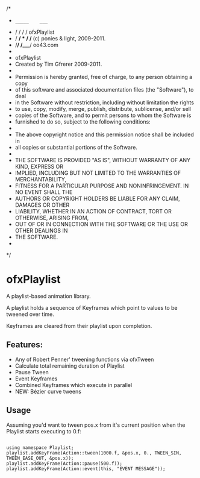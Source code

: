 /*
 *     _____    ___     
 *    /    /   /  /     ofxPlaylist
 *   /  __/ * /  /__    (c) ponies & light, 2009-2011. 
 *  /__/     /_____/    oo43.com
 *
 *  ofxPlaylist
 *  Created by Tim Gfrerer 2009-2011.
 *  
 * Permission is hereby granted, free of charge, to any person obtaining a copy
 * of this software and associated documentation files (the "Software"), to deal
 * in the Software without restriction, including without limitation the rights
 * to use, copy, modify, merge, publish, distribute, sublicense, and/or sell
 * copies of the Software, and to permit persons to whom the Software is
 * furnished to do so, subject to the following conditions:
 * 
 * The above copyright notice and this permission notice shall be included in
 * all copies or substantial portions of the Software.
 * 
 * THE SOFTWARE IS PROVIDED "AS IS", WITHOUT WARRANTY OF ANY KIND, EXPRESS OR
 * IMPLIED, INCLUDING BUT NOT LIMITED TO THE WARRANTIES OF MERCHANTABILITY,
 * FITNESS FOR A PARTICULAR PURPOSE AND NONINFRINGEMENT. IN NO EVENT SHALL THE
 * AUTHORS OR COPYRIGHT HOLDERS BE LIABLE FOR ANY CLAIM, DAMAGES OR OTHER
 * LIABILITY, WHETHER IN AN ACTION OF CONTRACT, TORT OR OTHERWISE, ARISING FROM,
 * OUT OF OR IN CONNECTION WITH THE SOFTWARE OR THE USE OR OTHER DEALINGS IN
 * THE SOFTWARE.
 *
 */


# ofxPlaylist

A playlist-based animation library. 

A playlist holds a sequence of Keyframes which point to values to be tweened over time.

Keyframes are cleared from their playlist upon completion. 

## Features:

* Any of Robert Penner' tweening functions via ofxTween
* Calculate total remaining duration of Playlist
* Pause Tween
* Event Keyframes
* Combined Keyframes which execute in parallel
* NEW: Bézier curve tweens

## Usage

Assuming you'd want to tween pos.x from it's current position when the Playlist starts executing to 0.f:

<code>
using namespace Playlist;
playlist.addKeyFrame(Action::tween(1000.f, &pos.x, 0., TWEEN_SIN, TWEEN_EASE_OUT, &pos.x));
playlist.addKeyFrame(Action::pause(500.f));
playlist.addKeyFrame(Action::event(this, "EVENT MESSAGE"));
</code>